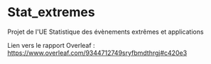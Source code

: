 # Stat_extremes
Projet de l'UE Statistique des évènements extrêmes et applications

Lien vers le rapport Overleaf : https://www.overleaf.com/9344712749sryfbmdthrgj#c420e3